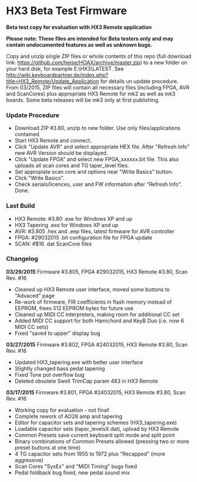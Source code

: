 HX3 Beta Test Firmware
======================

<b>Beta test copy for evaluation with HX3 Remote application</b>

<b>Please note: These files are intended for Beta testers only and may contain undocumented features as well as unknown bugs.</b>

Copy and unzip single ZIP files or whole contents of this repo (full download link: 
https://github.com/heise/HOAX/archive/master.zip) to a new folder on your hard disk, for example E:\HX3\LATEST\. See 
http://wiki.keyboardpartner.de/index.php?title=HX3_Remote/Update_Application for details un update procedure. From
03/2015, ZIP files will contain all necessary files (including FPGA, AVR and ScanCores) plus appropriate HX3 Remote for 
mk2 as well as mk3 boards. Some beta releases will be mk3 only at first publishing.

### Update Procedure

* Download ZIP #3.80, unzip to new folder. Use only files/applications contained.
* Start HX3 Remote and connect. 
* Click "Update AVR" and select appropriate HEX file. After "Refresh Info" new AVR Version should be displayed.
* Click "Update FPGA" and select new FPGA_xxxxxx.bit file. This also uploads all scan cores and TG taper_level files.
* Set appropiate scan core and options near "Write Basics" button.
* Click "Write Basics".
* Check serials/licences, user and FW information after "Refresh Info". Done.

### Last Build

* HX3 Remote: #3.80 .exe for Windows XP and up
* HX3 Tapering	    .exe for Windows XP and up
* AVR:  #3.805      .hex and .eep files, latest firmware for AVR controller
* FPGA: #29032015   .bit configuration file for FPGA update
* SCAN: #$16        .dat ScanCore files


### Changelog

<b>03/29/2015</b> Firmware #3.805, FPGA #29032015, HX3 Remote #3.80, Scan Rev. #16

* Cleaned up HX3 Remote user interface, moved some buttons to "Advaced" page
* Re-work of firmware, FIR coefficients in flash memory instead of EEPROM, frees 512 EEPROM bytes for future use
* Cleaned up MIDI CC interpreters, making room for additional CC set
* Added MIDI CC support for both Hamichord and KeyB Duo (i.e. now 6 MIDI CC sets)
* Fixed "saved to upper" display bug

<b>03/27/2015</b> Firmware #3.802, FPGA #24032015, HX3 Remote #3.80, Scan Rev. #16

* Updated HX3_tapering.exe with better user interface
* Slightly changed bass pedal tapering
* Fixed Tone pot overflow bug
* Deleted obsolete Swell TrimCap param 483 in HX3 Remote


<b>03/17/2015</b> Firmware #3.801, FPGA #24032015, HX3 Remote #3.80, Scan Rev. #16

* Working copy for evaluation - not final!
* Complete rework of AO28 amp and tapering
* Editor for capacitor sets and tapering schemes (HX3_tapering.exe)
* Loadable capacitor sets (taper_levelsX.dat), upload by HX3 Remote
* Common Presets save current keyboard split mode and split point
* Binary combinations of Common Presets allowed (pressing two or more preset buttons at one time)
* 4 TG capacitor sets from 1955 to 1972 plus "Recapped" (more aggressive)
* Scan Cores "SysEx" and "MIDI Timing" bugs fixed
* Pedal foldback bug fixed, new pedal sound mix


